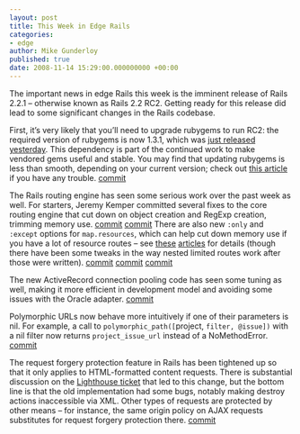 ```yaml
---
layout: post
title: This Week in Edge Rails
categories:
- edge
author: Mike Gunderloy
published: true
date: 2008-11-14 15:29:00.000000000 +00:00
---
```

<p>The important news in edge Rails this week is the imminent release of Rails 2.2.1 &#8211; otherwise known as Rails 2.2 RC2. Getting ready for this release did lead to some significant changes in the Rails codebase.</p>
<p>First, it&#8217;s very likely that you&#8217;ll need to upgrade rubygems to run RC2: the required version of rubygems is now 1.3.1, which was <a href="http://blog.segment7.net/articles/2008/11/13/rubygems-1-3-1">just released yesterday</a>. This dependency is part of the continued work to make vendored gems useful and stable. You may find that updating rubygems is less than smooth, depending on your current version; check out <a href="http://afreshcup.com/2008/10/25/rails-212-and-22rc1-update-your-rubygems/">this article</a> if you have any trouble. <a href="http://github.com/rails/rails/commit/549b18c9286b6cccf4978093576325fd711dc421">commit</a></p>
<p>The Rails routing engine has seen some serious work over the past week as well.  For starters, Jeremy Kemper committed several fixes to the core routing engine that cut down on object creation and RegExp creation, trimming memory use. <a href="http://github.com/rails/rails/commit/5db9f9b3ad47fadf0b3f12ada1c2ea7b9c15ded5">commit</a> <a href="http://github.com/rails/rails/commit/278b6cd9529f33286449a9be18f1903687814d3f">commit</a> There are also new <code>:only</code> and <code>:except</code> options for <code>map.resources</code>, which can help cut down memory use if you have a lot of resource routes &#8211; see <a href="http://ryandaigle.com/articles/2008/11/13/what-s-new-in-edge-rails-except-and-only-routing-options">these</a> <a href="http://afreshcup.com/2008/11/12/rails-22-change-limited-resource-routes/">articles</a> for details (though there have been some tweaks in the way nested limited routes work after those were written). <a href="http://github.com/rails/rails/commit/2ecec6052f7f290252a9fd9cc27ec804c7aad36c">commit</a> <a href="http://github.com/rails/rails/commit/4c0921024471c0463d67f8b8fb6a115a94d343aa">commit</a> <a href="http://github.com/rails/rails/commit/44a3009ff068bf080de6764a8c884fbf0ceb920e">commit</a></p>
<p>The new ActiveRecord connection pooling code has seen some tuning as well, making it more efficient in development model and avoiding some issues with the Oracle adapter. <a href="http://github.com/rails/rails/commit/d20955f889223b6035dbc7d61acba9091bf7b7ed">commit</a></p>
<p>Polymorphic URLs now behave more intuitively if one of their parameters is nil. For example, a call to <code>polymorphic_path([</code>project, <code>filter, @issue])</code> with a nil filter now returns <code>project_issue_url</code> instead of a NoMethodError. <a href="http://github.com/rails/rails/commit/94d6716324126028b89dde886f160474049b1b0c">commit</a></p>
<p>The request forgery protection feature in Rails has been tightened up so that it only applies to <span class="caps">HTML</span>-formatted content requests. There is substantial discussion on the <a href="http://rails.lighthouseapp.com/projects/8994/tickets/1145-bug-invalidauthenticitytoken-incorrectly-raised-for-xml-controllerdestroy-request">Lighthouse ticket</a> that led to this change, but the bottom line is that the old implementation had some bugs, notably making destroy actions inaccessible via <span class="caps">XML</span>. Other types of requests are protected by other means &#8211; for instance, the same origin policy on <span class="caps">AJAX</span> requests substitutes for request forgery protection there. <a href="http://github.com/rails/rails/commit/fbbcd6f29aeccc938b97b5c01717365f8b67912c">commit</a></p>
